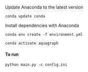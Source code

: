 Update Anaconda to the latest version 
```
conda update conda
```

Install dependencies with Anaconda
```
conda env create -f environment.yml

conda activate aquagraph
```

#### To run 
```
python main.py -c config.ini
```